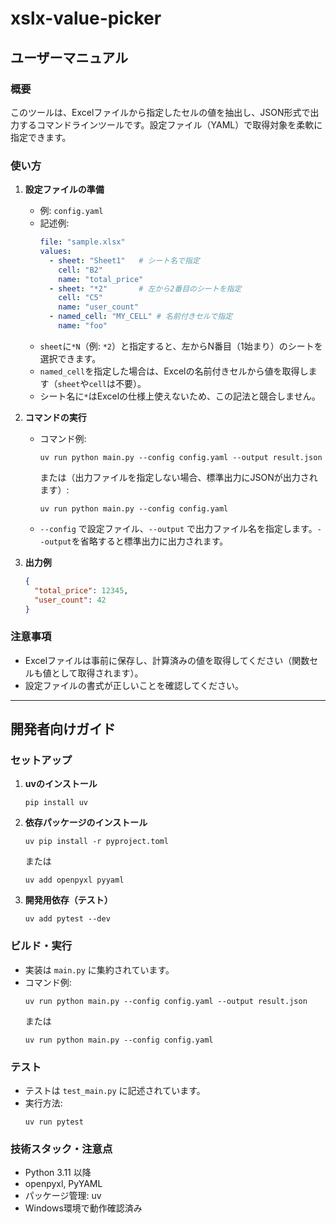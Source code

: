 # xslx-value-picker

## ユーザーマニュアル

### 概要
このツールは、Excelファイルから指定したセルの値を抽出し、JSON形式で出力するコマンドラインツールです。設定ファイル（YAML）で取得対象を柔軟に指定できます。

### 使い方

1. **設定ファイルの準備**
   - 例: `config.yaml`
   - 記述例:
     ```yaml
     file: "sample.xlsx"
     values:
       - sheet: "Sheet1"   # シート名で指定
         cell: "B2"
         name: "total_price"
       - sheet: "*2"       # 左から2番目のシートを指定
         cell: "C5"
         name: "user_count"
       - named_cell: "MY_CELL" # 名前付きセルで指定
         name: "foo"
     ```
   - `sheet`に`*N`（例: `*2`）と指定すると、左からN番目（1始まり）のシートを選択できます。
   - `named_cell`を指定した場合は、Excelの名前付きセルから値を取得します（`sheet`や`cell`は不要）。
   - シート名に`*`はExcelの仕様上使えないため、この記法と競合しません。

2. **コマンドの実行**
   - コマンド例:
     ```
     uv run python main.py --config config.yaml --output result.json
     ```
     または（出力ファイルを指定しない場合、標準出力にJSONが出力されます）:
     ```
     uv run python main.py --config config.yaml
     ```
   - `--config` で設定ファイル、`--output` で出力ファイル名を指定します。`--output`を省略すると標準出力に出力されます。

3. **出力例**
   ```json
   {
     "total_price": 12345,
     "user_count": 42
   }
   ```

### 注意事項
- Excelファイルは事前に保存し、計算済みの値を取得してください（関数セルも値として取得されます）。
- 設定ファイルの書式が正しいことを確認してください。

---

## 開発者向けガイド

### セットアップ

1. **uvのインストール**
   ```
   pip install uv
   ```

2. **依存パッケージのインストール**
   ```
   uv pip install -r pyproject.toml
   ```
   または
   ```
   uv add openpyxl pyyaml
   ```

3. **開発用依存（テスト）**
   ```
   uv add pytest --dev
   ```

### ビルド・実行

- 実装は `main.py` に集約されています。
- コマンド例:
  ```
  uv run python main.py --config config.yaml --output result.json
  ```
  または
  ```
  uv run python main.py --config config.yaml
  ```

### テスト

- テストは `test_main.py` に記述されています。
- 実行方法:
  ```
  uv run pytest
  ```

### 技術スタック・注意点

- Python 3.11 以降
- openpyxl, PyYAML
- パッケージ管理: uv
- Windows環境で動作確認済み
